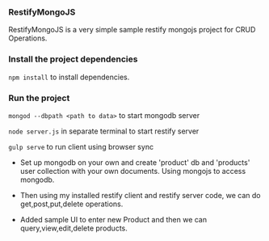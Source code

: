 ### RestifyMongoJS
RestifyMongoJS is a very simple sample restify mongojs project for CRUD Operations.

### Install the project dependencies
`npm install` to install dependencies.

### Run the project
`mongod --dbpath <path to data>` to start mongodb server

`node server.js` in separate terminal to start restify server

`gulp serve` to run client using browser sync


* Set up mongodb on your own and create 'product' db and 'products' user collection with your own documents.
Using mongojs to access mongodb.

* Then using my installed restify client and restify server code, we can do get,post,put,delete operations.

* Added sample UI to enter new Product and then we can query,view,edit,delete products.



